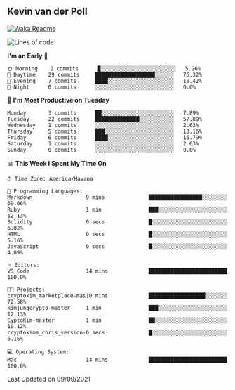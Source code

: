 ## Kevin van der Poll

[![Waka Readme](https://github.com/kaypon/kaypon/actions/workflows/main.yml/badge.svg)](https://github.com/kaypon/kaypon/actions/workflows/main.yml)


<!--START_SECTION:waka-->
![Lines of code](https://img.shields.io/badge/From%20Hello%20World%20I%27ve%20Written-86750%20lines%20of%20code-blue)

**I'm an Early 🐤** 

```text
🌞 Morning    2 commits      █░░░░░░░░░░░░░░░░░░░░░░░░   5.26% 
🌆 Daytime    29 commits     ███████████████████░░░░░░   76.32% 
🌃 Evening    7 commits      ████░░░░░░░░░░░░░░░░░░░░░   18.42% 
🌙 Night      0 commits      ░░░░░░░░░░░░░░░░░░░░░░░░░   0.0%

```
📅 **I'm Most Productive on Tuesday** 

```text
Monday       3 commits      ██░░░░░░░░░░░░░░░░░░░░░░░   7.89% 
Tuesday      22 commits     ██████████████░░░░░░░░░░░   57.89% 
Wednesday    1 commits      ░░░░░░░░░░░░░░░░░░░░░░░░░   2.63% 
Thursday     5 commits      ███░░░░░░░░░░░░░░░░░░░░░░   13.16% 
Friday       6 commits      ████░░░░░░░░░░░░░░░░░░░░░   15.79% 
Saturday     1 commits      ░░░░░░░░░░░░░░░░░░░░░░░░░   2.63% 
Sunday       0 commits      ░░░░░░░░░░░░░░░░░░░░░░░░░   0.0%

```


📊 **This Week I Spent My Time On** 

```text
⌚︎ Time Zone: America/Havana

💬 Programming Languages: 
Markdown                 9 mins              █████████████████░░░░░░░░   69.06% 
Ruby                     1 min               ███░░░░░░░░░░░░░░░░░░░░░░   12.13% 
Solidity                 0 secs              █░░░░░░░░░░░░░░░░░░░░░░░░   6.82% 
HTML                     0 secs              █░░░░░░░░░░░░░░░░░░░░░░░░   5.16% 
JavaScript               0 secs              █░░░░░░░░░░░░░░░░░░░░░░░░   4.09%

🔥 Editors: 
VS Code                  14 mins             █████████████████████████   100.0%

🐱‍💻 Projects: 
cryptokim_marketplace-mas10 mins             ██████████████████░░░░░░░   72.58% 
kimjungcrypto-master     1 min               ███░░░░░░░░░░░░░░░░░░░░░░   12.13% 
CyptoKim-master          1 min               ██░░░░░░░░░░░░░░░░░░░░░░░   10.12% 
cryptokims_chris_version-0 secs              █░░░░░░░░░░░░░░░░░░░░░░░░   5.16%

💻 Operating System: 
Mac                      14 mins             █████████████████████████   100.0%

```


 Last Updated on 09/09/2021
<!--END_SECTION:waka-->
